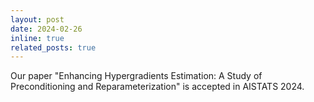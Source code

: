 ```yaml
---
layout: post
date: 2024-02-26
inline: true
related_posts: true
---
```


Our paper "Enhancing Hypergradients Estimation: A Study of Preconditioning and Reparameterization" is accepted in AISTATS 2024.
